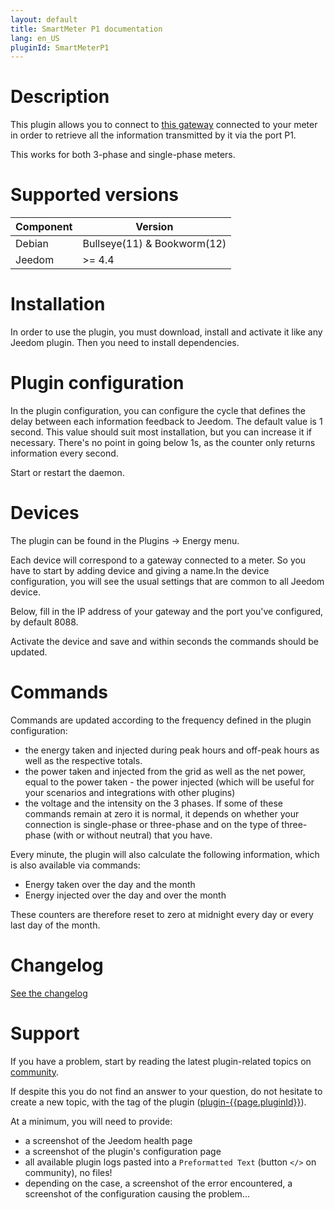 ```yaml
---
layout: default
title: SmartMeter P1 documentation 
lang: en_US
pluginId: SmartMeterP1
---
```


# Description

This plugin allows you to connect to [this gateway](https://www.domohab.be/categorie-produit/passerelle/) connected to your meter in order to retrieve all the information transmitted by it via the port P1.

This works for both 3-phase and single-phase meters.

# Supported versions

| Component | Version                     |
|-----------|-----------------------------|
| Debian    | Bullseye(11) & Bookworm(12) |
| Jeedom    | >= 4.4                      |

# Installation

In order to use the plugin, you must download, install and activate it like any Jeedom plugin.
Then you need to install dependencies.

# Plugin configuration

In the plugin configuration, you can configure the cycle that defines the delay between each information feedback to Jeedom. The default value is 1 second.
This value should suit most installation, but you can increase it if necessary. There's no point in going below 1s, as the counter only returns information every second.

Start or restart the daemon.

# Devices

The plugin can be found in the Plugins → Energy menu.

Each device will correspond to a gateway connected to a meter. So you have to start by adding device and giving a name.In the device configuration, you will see the usual settings that are common to all Jeedom device.

Below, fill in the IP address of your gateway and the port you've configured, by default 8088.

Activate the device and save and within seconds the commands should be updated.

# Commands

Commands are updated according to the frequency defined in the plugin configuration:

- the energy taken and injected during peak hours and off-peak hours as well as the respective totals.
- the power taken and injected from the grid as well as the net power, equal to the power taken - the power injected (which will be useful for your scenarios and integrations with other plugins)
- the voltage and the intensity on the 3 phases. If some of these commands remain at zero it is normal, it depends on whether your connection is single-phase or three-phase and on the type of three-phase (with or without neutral) that you have.

Every minute, the plugin will also calculate the following information, which is also available via commands:

- Energy taken over the day and the month
- Energy injected over the day and over the month

These counters are therefore reset to zero at midnight every day or every last day of the month.

# Changelog

[See the changelog](./changelog)

# Support

If you have a problem, start by reading the latest plugin-related topics on [community]({{site.forum}}/tag/plugin-{{page.pluginId}}).

If despite this you do not find an answer to your question, do not hesitate to create a new topic, with the tag of the plugin ([plugin-{{page.pluginId}}]({{site.forum}}/tag/plugin-{{page.pluginId}})).

At a minimum, you will need to provide:

- a screenshot of the Jeedom health page
- a screenshot of the plugin's configuration page
- all available plugin logs pasted into a `Preformatted Text` (button `</>` on community), no files!
- depending on the case, a screenshot of the error encountered, a screenshot of the configuration causing the problem...
